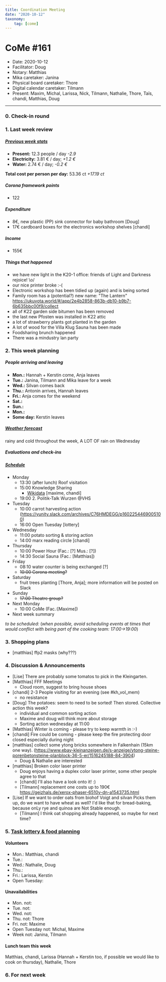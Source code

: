 ```yaml
---
title: Coordination Meeting
date: "2020-10-12"
taxonomy:
    tag: [come]
---
```


<!-- CoMe facilitation advice and requirements: https://gitlab.com/kanthaus/kanthaus-governance/-/blob/master/documents/coordinationMeeting/coMeFacilitationAdvice.md -->

# CoMe #161

- Date: 2020-10-12
- Facilitator: Doug
- Notary: Matthias
- Mika caretaker: Janina
- Physical board caretaker: Thore
- Digital calendar caretaker: Tilmann
- Present: Maxim, Michal, Larissa, Nick, Tilmann, Nathalie, Thore, Taïs, chandi, Matthias, Doug
----

<!-- Minute of silence (?) -->

### 0. Check-in round

### 1. Last week review
##### [Previous week stats](https://cloud.kanthaus.online/apps/files/?dir=/kanthaus-public/resourcesUsed&fileid=146410)

- **Present:** 12.3 people / day _-2.9_
- **Electricity:** 3.81 € / day; _+1.2 €_
- **Water:** 2.74 € / day; _-0.2 €_

**Total cost per person per day:** 53.36 ct _+17.19 ct_

##### Corona framework points
- 122

##### Expenditure
- 8€, new plastic (PP) sink connector for baby bathroom [Doug]
- 17€ cardboard boxes for the electronics workshop shelves [chandi]

##### Income
<!-- NOTE: 20€ is intentionally left in the donation 'shoe' -->
- 155€

##### Things that happened
- we have new light in the K20-1 office: friends of Light and Darkness rejoice! \o/
- our nice printer broke :-(
- Electronic workshop has been tidied up (again) and is being sorted
- Family room has a (potential?) new name: "The Lantern" https://ukuvota.world/#/app/2e4b2858-863b-db10-b9b7-6b635bbc00f9/collect
- all of K22 garden side bitumen has been removed
- the last new Pfosten was installed in K22 attic
- a lot of strawberry plants got planted in the garden
- A lot of wood for the Villa Klug Sauna has been made
- Foodsharing brunch happened
- There was a mindustry lan party

### 2. This week planning

##### People arriving and leaving
- **Mon.:** Hannah + Kerstin come, Anja leaves
- **Tue.:** Janina, Tilmann and Mika leave for a week
- **Wed.:** Silvan comes back
- **Thu.:** Antonin arrives, Hannah leaves
- **Fri.:** Anja comes for the weekend
- **Sat.:** 
- **Sun.:** 
- **Mon.:**
- **Some day:** Kerstin leaves

##### [Weather forecast](https://www.meteoblue.com/en/weather/week/wurzen_germany_2805597?day=3)
rainy and cold throughout the week, A LOT OF rain on Wednesday


##### Evaluations and check-ins
<!-- Avoid scheduling on Mondays to give people time to prepare-->


##### [Schedule](https://cloud.kanthaus.online/apps/calendar/)
<!-- Ja&Ti's availability due to Mika care as of 2020-10-04: ~12:00-15:30 -->
- Monday
  - 13:30 (after lunch) Roof visitation
  - 15:00 Knowledge Sharing
    - [Wikidata](https://wikidata.org) [maxime, chandi]
  - 19:00 2. Politik-Talk Wurzen @VHS
- Tuesday
  - 10:00 carrot harvesting action (https://yunity.slack.com/archives/C76HMDEGG/p1602254469005100)
  - 16:00 Open Tuesday [lottery]
- Wednesday
  - 11:00 potato sorting & storing action
  - 14:00 marx reading circle [chandi]
- Thursday 
  - 10:00 Power Hour (Fac.: [?] Mus.: [?])
  - 14:30 Social Sauna (Fac.: [Matthias])
- Friday
  - 08:10 water counter is being exchanged [?]
  - ~~10:00 Corona meeting?~~
- Saturday
  - fruit trees planting  [Thore, Anja]; more information will be posted on Slack
- Sunday
  - ~~17:00 Theatre group?~~
- Next Monday
  - 10:00 CoMe (Fac.:[Maxime])
- Next week summary

_to be scheduled:_
(*when possible, avoid scheduling events at times that would conflict with being part of the cooking team: 17:00->19:00*)
 

### 3. Shopping plans
- [matthias] ffp2 masks (why???) 

### 4. Discussion & Announcements
- [Lise] There are probably some tomatos to pick in the Kleingarten.
- [Matthias] FFF Meetings
  - Cloud room, suggest to bring house shoes
- [chandi] 2-3 People visiting for an evening (see #kh_vol_mem)
  - no resistance
- [Doug] The potatoes: seem to need to be sorted! Then stored. Collective action this week?
  - individual and common sorting action
  - Maxime and doug will think more about storage
  - Sorting action wednesday at 11:00
- [Matthias] Winter is coming - please try to keep warmth in :-)
- [chandi] Fire could be coming - please keep the fire protecting door closed especially during night
- [matthias] collect some ytong bricks somewhere in Falkenhain (15km one way).  (https://www.ebay-kleinanzeigen.de/s-anzeige/ytong-steine-porenbetonsteine-planblock-36-5-er/1516245188-84-3904)
  - Doug & Nathalie are interested
- [matthias] Broken color laser printer
  - Doug enjoys having a duplex color laser printer, some other people agree to that
  - [chandi] I'll also have a look onto it! :)
  - [Tilmann] replacement one costs up to 190€ https://geizhals.de/xerox-phaser-6510v-dn-a1543735.html
- [Lise] If we want to order oats from biohof Voigt and silvan Picks them up, do we want to have wheat as well? I'd like that for bread-baking, because onLy rye and quinoa are Not Stable enough.
  - [Tilmann] I think oat shopping already happened, so maybe for next time?

### 5. [Task lottery & food planning](https://kanthaus.gitlab.io/dinner-lottery/)

#### Volunteers
- Mon.: Matthias, chandi
- Tue.: 
- Wed.: Nathalie, Doug
- Thu.: 
- Fri.: Larissa, Kerstin
- Open Tuesday: 

#### Unavailabilities
- Mon. not: 
- Tue. not: 
- Wed. not: 
- Thu. not: Thore
- Fri. not: Maxime
- Open Tuesday not: Michal, Maxime
- Week not: Janina, Tilmann

#### Lunch team this week
Matthias, chandi, Larissa (Hannah + Kerstin too, if possible we would like to cook on thursday), Nathalie, Thore
 
### 6. For next week
